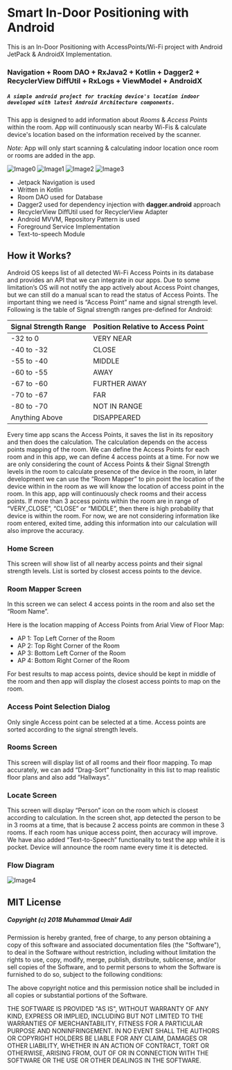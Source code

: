 # Smart In-Door Positioning with Android
This is an In-Door Positioning with AccessPoints/Wi-Fi project with Android JetPack & AndroidX Implementation.

### Navigation + Room DAO + RxJava2 + Kotlin + Dagger2  + RecyclerView DiffUtil + RxLogs  + ViewModel + AndroidX
##### `A simple android project for tracking device's location indoor developed with latest Android Architecture components.` 

This app is designed to add information about *Rooms* & *Access Points* within the room. App will continuously scan nearby Wi-Fis & calculate device's location based on the information received by the scanner. 

*Note:* App will only start scanning & calculating indoor location once room or rooms are added in the app.

![Image0](pictures/image0.png)
![Image1](pictures/image1.png)
![Image2](pictures/image2.png)
![Image3](pictures/image3.png)

* Jetpack Navigation is used
* Written in Kotlin
* Room DAO used for Database
* Dagger2 used for dependency injection with **dagger.android** approach
* RecyclerView DiffUtil used for RecyclerView Adapter
* Android MVVM, Repository Pattern is used
* Foreground Service Implementation
* Text-to-speech Module

## How it Works?

Android OS keeps list of all detected Wi-Fi Access Points in its database and provides an API that we can integrate in our apps. Due to some limitation’s OS will not notify the app actively about Access Point changes, but we can still do a manual scan to read the status of Access Points. The important thing we need is “Access Point” name and signal strength level. Following is the table of Signal strength ranges pre-defined for Android:

| Signal Strength Range | Position Relative to Access Point |
| ------------- | ------------- |
| -32 to 0  | VERY NEAR  |
| -40 to -32  | CLOSE  |
| -55 to -40  | MIDDLE  |
| -60 to -55  | AWAY  |
| -67 to -60  | FURTHER AWAY  |
| -70 to -67  | FAR  |
| -80 to -70  | NOT IN RANGE  |
| Anything Above | DISAPPEARED  |

Every time app scans the Access Points, it saves the list in its repository and then does the calculation. The calculation depends on the access points mapping of the room. We can define the Access Points for each room and in this app, we can define 4 access points at a time. 
For now we are only considering the count of Access Points & their Signal Strength levels in the room to calculate presence of the device in the room, in later development we can use the “Room Mapper” to pin point the location of the device within in the room as we will know the location of access point in the room. 
In this app, app will continuously check rooms and their access points. If more than 3 access points within the room are in range of “VERY_CLOSE”, “CLOSE” or “MIDDLE”, then there is high probability that device is within the room.
For now, we are not considering information like room entered, exited time, adding this information into our calculation will also improve the accuracy.

### Home Screen
This screen will show list of all nearby access points and their signal strength levels. List is sorted by closest access points to the device.

### Room Mapper Screen
In this screen we can select 4 access points in the room and also set the “Room Name”. 

Here is the location mapping of Access Points from Arial View of Floor Map:

- AP 1: Top Left Corner of the Room
- AP 2: Top Right Corner of the Room
- AP 3: Bottom Left Corner of the Room
- AP 4: Bottom Right Corner of the Room

For best results to map access points, device should be kept in middle of the room and then app will display the closest access points to map on the room.

### Access Point Selection Dialog
Only single Access point can be selected at a time. Access points are sorted according to the signal strength levels.

### Rooms Screen
This screen will display list of all rooms and their floor mapping. To map accurately, we can add “Drag-Sort” functionality in this list to map realistic floor plans and also add “Hallways”.

### Locate Screen
This screen will display “Person” icon on the room which is closest according to calculation. In the screen shot, app detected the person to be in 3 rooms at a time, that is because 2 access points are common in these 3 rooms. If each room has unique access point, then accuracy will improve. 
We have also added “Text-to-Speech” functionality to test the app while it is pocket. Device will announce the room name every time it is detected.

### Flow Diagram
![Image4](pictures/picture4.png)
                
## MIT License

##### Copyright (c) 2018 Muhammad Umair Adil

Permission is hereby granted, free of charge, to any person obtaining a copy of this software and associated documentation files (the "Software"), to deal in the Software without restriction, including without limitation the rights to use, copy, modify, merge, publish, distribute, sublicense, and/or sell copies of the Software, and to permit persons to whom the Software is furnished to do so, subject to the following conditions:

The above copyright notice and this permission notice shall be included in all copies or substantial portions of the Software.

THE SOFTWARE IS PROVIDED "AS IS", WITHOUT WARRANTY OF ANY KIND, EXPRESS OR IMPLIED, INCLUDING BUT NOT LIMITED TO THE WARRANTIES OF MERCHANTABILITY, FITNESS FOR A PARTICULAR PURPOSE AND NONINFRINGEMENT. IN NO EVENT SHALL THE AUTHORS OR COPYRIGHT HOLDERS BE LIABLE FOR ANY CLAIM, DAMAGES OR OTHER LIABILITY, WHETHER IN AN ACTION OF CONTRACT, TORT OR OTHERWISE, ARISING FROM, OUT OF OR IN CONNECTION WITH THE SOFTWARE OR THE USE OR OTHER DEALINGS IN THE SOFTWARE.